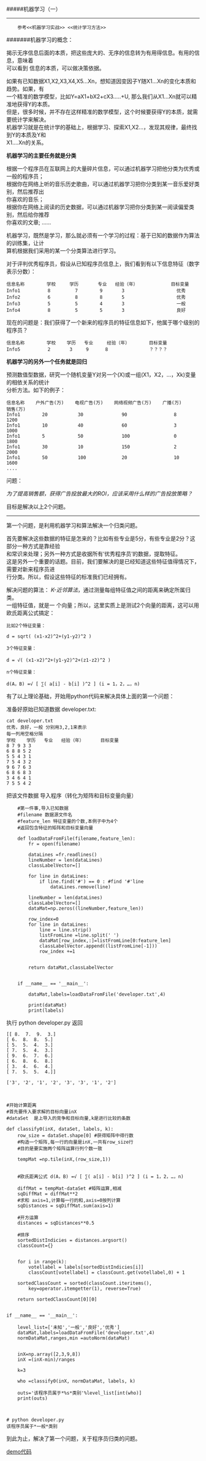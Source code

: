 #####机器学习（一）
***


		参考<<机器学习实战>> <<统计学习方法>>

#######机器学习的概念：
 
揭示无序信息后面的本质，把这些庞大的、无序的信息转为有用得信息。有用的信息，意味着<br>可以看到
信息的本质，可以做决策依据。

如果有已知数据X1,X2,X3,X4,X5...Xn，想知道因变因子Y随X1...Xn的变化本质和趋势。如果，有<br>
一个精准的数学模型，比如Y=aX1+bX2+cX3.....+U, 那么我们从X1...Xn就可以精准地获得Y的本质。<br>但是，很多时候，并不存在这样精准的数学模型，这个时候要获得Y的本质，就需要统计学来解决。<br>
机器学习就是在统计学的基础上，根据学习、探索X1,X2...，发现其规律，最终找到Y的本质及Y和<br>X1....Xn的关系。




**机器学习的主要任务就是分类**

根据一个程序员在互联网上的大量碎片信息，可以通过机器学习把他分类为优秀或一般的程序员；<br>
根据你在网络上听的音乐历史歌曲，可以通过机器学习把你分类到某一音乐爱好类别，然后推荐出<br>
你喜欢的音乐；<br>
根据你在网络上阅读的历史数据，可以通过机器学习把你分类到某一阅读偏爱类别，然后给你推荐<br>
你喜欢的文章;
......


机器学习，既然是学习，那么就必须有一个学习的过程：基于已知的数据作为算法的训练集，让计<br>
算机根据我们采用的某一个分类算法进行学习。

对于评判优秀程序员，假设从已知程序员信息上，我们看到有以下信息特征（数字表示分数）：

	信息名称        学校     学历       专业   经验（年）            目标变量
	Info1          8         7        9       3                   优秀
	Info2          6         8        8       5                   优秀
	Info3          5         5        4       3                   一般
	Info4          8         5        5       3                   良好


现在的问题是：我们获得了一个新来的程序员的特征信息如下，他属于哪个级别的程序员？

	信息名称        学校    学历   专业     经验（年）       目标变量
	Info5          2       3     9      8               ？？？？

 


 **机器学习的另外一个任务就是回归**


预测数值型数据，研究一个随机变量Y对另一个(X)或一组(X1，X2，…，Xk)变量的相依关系的统计<br>
分析方法。如下的例子：

	信息名称    户外广告(万)    电视广告(万)    网络视频广告(万)    广播(万)     销售(万)    
	Info1        20           30              90                 8         1200      
	Info1        10           40              60                 3         1000      
	Info1        5            50              100                0         1800      
	Info1        30           10              150                2         2000      
	Info1        50           100             20                 10        1600      
	....

问题：

*为了提高销售额，获得广告投放最大的ROI，应该采用什么样的广告投放策略？*



目标是解决以上2个问题。

***

第一个问题，是利用机器学习和算法解决一个归类问题。

首先要解决这些数据的特征是怎来的？比如有些专业是5分，有些专业是2分？这部分一种方式是靠经验<br>
和常识来处理；另外一种方式是收据所有‘优秀程序员’的数据，提取特征。<br>
这是另外一个重要的话题。目前，我们要解决的是已经知道这些特征值得情况下，需要对新来程序员进<br>
行分类。所以，假设这些特征的标准我们已经拥有。


解决问题的算法： *K-近邻算法*，通过测量每组特征值之间的距离来确定所属归类。<br>
一组特征值，就是一 个向量；所以，这里实质上是测试2个向量的距离，这可以用欧氏距离公式搞定：<br>

	比如2个特征变量：

 	d = sqrt( (x1-x2)^2+(y1-y2)^2 )

	3个特征变量：

	d = √( (x1-x2)^2+(y1-y2)^2+(z1-z2)^2 )　

	n个特征变量：

	d(A，B) =√ [ ∑( a[i] - b[i] )^2 ] (i = 1，2，…，n)


有了以上理论基础，开始用python代码来解决具体上面的第一个问题：



准备好原始已知道数据 developer.txt:

 	cat developer.txt 
	优秀，良好，一般 分别用3,2,1来表示
	每一列用空格分隔
	学校    学历   专业   经验（年）      目标变量
	8 7 9 3 3 
	6 8 8 5 2
	5 5 4 3 1 
	7 5 4 3 2 
	9 6 7 6 3                                                     
	6 8 6 8 3                                                      
	3 4 6 4 1                                                      
	7 5 5 4 2 


把该文件数据 导入程序（转化为矩阵和目标变量向量）

		#第一件事,导入已知数据
		#filename 数据源文件名
		#feature_len 特征变量的个数,本例子中为4个
		#返回包含特征的矩阵和目标变量向量

		def loadDataFromFile(filename,feature_len):
    		fr = open(filename)

    		dataLines =fr.readlines()
    		lineNumber = len(dataLines)
    		classLabelVector=[]

    		for line in dataLines:
        		if line.find('#') == 0 : #find '#'line
            		dataLines.remove(line)
    
    		lineNumber = len(dataLines)
    		classLabelVector=[]
    		dataMat=np.zeros((lineNumber,feature_len))

    		row_index=0
    		for line in dataLines:
        		line = line.strip()
        		listFromLine =line.split(' ')
        		dataMat[row_index,:]=listFromLine[0:feature_len]
        		classLabelVector.append((listFromLine[-1]))
        		row_index +=1
        

    		return dataMat,classLabelVector


		if __name__ == '__main__':

    		dataMat,labels=loadDataFromFile('developer.txt',4)

    		print(dataMat)
    		print(labels)



执行 python developer.py 返回
			
	[[ 8.  7.  9.  3.]
 	[ 6.  8.  8.  5.]
 	[ 5.  5.  4.  3.]
 	[ 7.  5.  4.  3.]
 	[ 9.  6.  7.  6.]
 	[ 6.  8.  6.  8.]
 	[ 3.  4.  6.  4.]
 	[ 7.  5.  5.  4.]]

	['3', '2', '1', '2', '3', '3', '1', '2']



	#开始计算距离
	#首先要传入要求解的目标向量inX
	#dataSet  是上导入的竞争和目标向量,k是进行比较的条数

	def classify0(inX, dataSet, labels, k):
    	row_size = dataSet.shape[0] #获得矩阵中得行数
    	#构造一个矩阵,每一行的向量是inX,一共有row_size行
    	#目的是要实施两个矩阵运算行列个数一致

    	tempMat =np.tile(inX,(row_size,1))


    	#欧氏距离公式 d(A，B) =√ [ ∑( a[i] - b[i] )^2 ] (i = 1，2，…，n)

    	diffMat = tempMat-dataSet #矩阵运算,相减
    	sqDiffMat = diffMat**2
    	#求和 axis=1,计算每一行的和,axis=0按列计算
    	sqDistances = sqDiffMat.sum(axis=1)

    	#开方运算
    	distances = sqDistances**0.5

    	#排序
    	sortedDistIndicies = distances.argsort()
    	classCount={}


    	for i in range(k):
        	votellabel = labels[sortedDistIndicies[i]]
        	classCount[votellabel] = classCount.get(votellabel,0) + 1

    	sortedClassCount = sorted(classCount.iteritems(),
        	key=operator.itemgetter(1), reverse=True)

    	return sortedClassCount[0][0]

	
	if __name__ == '__main__':

    	level_list=['未知','一般','良好','优秀']
    	dataMat,labels=loadDataFromFile('developer.txt',4)
    	normDataMat,ranges,min =autoNorm(dataMat)


    	inX=np.array([2,3,9,8])
    	inX =(inX-min)/ranges

    	k=3

    	who =classify0(inX, normDataMat, labels, k)

    	outs='该程序员属于*%s*类别'%level_list[int(who)]
    	print(outs)



	# python developer.py 
	该程序员属于*一般*类别

到此为止，解决了第一个问题，关于程序员归类的问题。

[demo代码](https://github.com/lexmao/blog_source/blob/master/developer_kNN.py)
















